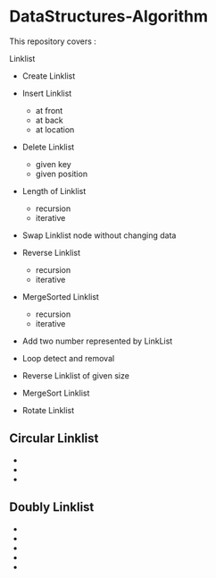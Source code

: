 # DataStructures-Algorithm

This repository covers :

Linklist
- Create Linklist
- Insert Linklist
	- at front
	- at back
	- at location
- Delete Linklist
	- given key
	- given position
- Length of Linklist
	- recursion 
	- iterative
- Swap Linklist node without changing data
- Reverse Linklist
	- recursion 
	- iterative
- MergeSorted Linklist
	- recursion 
	- iterative
- Add two number represented by LinkList

- Loop detect and removal
- Reverse Linklist of given size
- MergeSort Linklist
- Rotate Linklist

Circular Linklist
- 
- 
- 
- 

Doubly Linklist
- 
- 
- 
- 
- 
- 